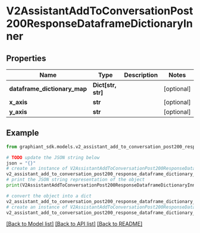 # V2AssistantAddToConversationPost200ResponseDataframeDictionaryInner


## Properties

Name | Type | Description | Notes
------------ | ------------- | ------------- | -------------
**dataframe_dictionary_map** | **Dict[str, str]** |  | [optional] 
**x_axis** | **str** |  | [optional] 
**y_axis** | **str** |  | [optional] 

## Example

```python
from graphiant_sdk.models.v2_assistant_add_to_conversation_post200_response_dataframe_dictionary_inner import V2AssistantAddToConversationPost200ResponseDataframeDictionaryInner

# TODO update the JSON string below
json = "{}"
# create an instance of V2AssistantAddToConversationPost200ResponseDataframeDictionaryInner from a JSON string
v2_assistant_add_to_conversation_post200_response_dataframe_dictionary_inner_instance = V2AssistantAddToConversationPost200ResponseDataframeDictionaryInner.from_json(json)
# print the JSON string representation of the object
print(V2AssistantAddToConversationPost200ResponseDataframeDictionaryInner.to_json())

# convert the object into a dict
v2_assistant_add_to_conversation_post200_response_dataframe_dictionary_inner_dict = v2_assistant_add_to_conversation_post200_response_dataframe_dictionary_inner_instance.to_dict()
# create an instance of V2AssistantAddToConversationPost200ResponseDataframeDictionaryInner from a dict
v2_assistant_add_to_conversation_post200_response_dataframe_dictionary_inner_from_dict = V2AssistantAddToConversationPost200ResponseDataframeDictionaryInner.from_dict(v2_assistant_add_to_conversation_post200_response_dataframe_dictionary_inner_dict)
```
[[Back to Model list]](../README.md#documentation-for-models) [[Back to API list]](../README.md#documentation-for-api-endpoints) [[Back to README]](../README.md)


